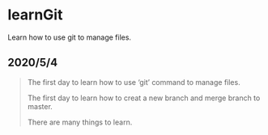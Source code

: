 # learnGit
Learn how to use git to manage files.

## 2020/5/4

> The first day to learn how to use ‘git’ command to manage files.
>
> The first day to learn how to creat a new branch and merge branch to master.
>
> There are many things to learn.

